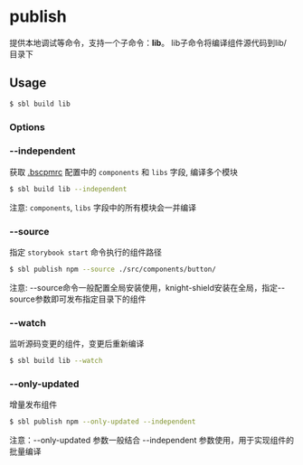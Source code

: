 # publish

提供本地调试等命令，支持一个子命令：**lib**。 lib子命令将编译组件源代码到lib/目录下

## Usage

```sh
$ sbl build lib
```

### Options

### --independent

获取 [.bscpmrc](https://github.com/knight-org/knight-shield/blob/master/demo/.bscpmrc) 配置中的 `components` 和 `libs` 字段, 编译多个模块

```sh
$ sbl build lib --independent
```

注意: `components`, `libs` 字段中的所有模块会一并编译

### --source

指定 `storybook start` 命令执行的组件路径

```sh
$ sbl publish npm --source ./src/components/button/
```

注意: --source命令一般配置全局安装使用，knight-shield安装在全局，指定--source参数即可发布指定目录下的组件

### --watch

监听源码变更的组件，变更后重新编译

```sh
$ sbl build lib --watch
```

### --only-updated

增量发布组件

```sh
$ sbl publish npm --only-updated --independent
```

注意：--only-updated 参数一般结合 --independent 参数使用，用于实现组件的批量编译
